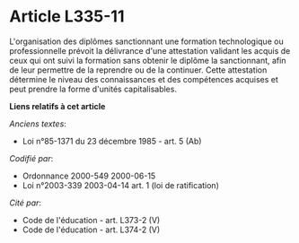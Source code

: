 # Article L335-11

L'organisation des diplômes sanctionnant une formation technologique ou professionnelle prévoit la délivrance d'une
attestation validant les acquis de ceux qui ont suivi la formation sans obtenir le diplôme la sanctionnant, afin de leur
permettre de la reprendre ou de la continuer. Cette attestation détermine le niveau des connaissances et des compétences
acquises et peut prendre la forme d'unités capitalisables.

**Liens relatifs à cet article**

_Anciens textes_:

  - Loi n°85-1371 du 23 décembre 1985 - art. 5 (Ab)

_Codifié par_:

  - Ordonnance 2000-549 2000-06-15
  - Loi n°2003-339 2003-04-14 art. 1 (loi de ratification)

_Cité par_:

  - Code de l'éducation - art. L373-2 (V)
  - Code de l'éducation - art. L374-2 (V)
